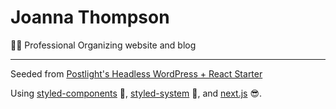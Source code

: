 # Joanna Thompson
💁🏻‍ Professional Organizing website and blog

___

Seeded from [Postlight's Headless WordPress + React Starter](https://github.com/postlight/headless-wp-starter)

Using [styled-components](https://www.styled-components.com) 💅,  [styled-system](https://github.com/jxnblk/styled-system/) 💙, and [next.js](https://github.com/zeit/next.js) 😎.
